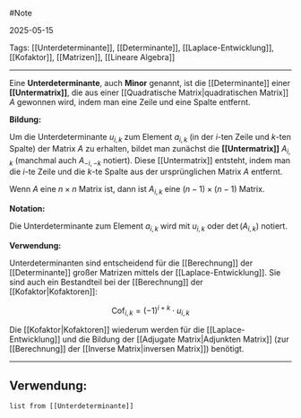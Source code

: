 #Note

2025-05-15

Tags: [[Unterdeterminante]], [[Determinante]], [[Laplace-Entwicklung]], [[Kofaktor]], [[Matrizen]], [[Lineare Algebra]]

---

Eine **Unterdeterminante**, auch **Minor** genannt, ist die [[Determinante]] einer **[[Untermatrix]]**, die aus einer [[Quadratische Matrix|quadratischen Matrix]] $A$ gewonnen wird, indem man eine Zeile und eine Spalte entfernt.

**Bildung:**

Um die Unterdeterminante $u_{i,k}$ zum Element $a_{i,k}$ (in der $i$-ten Zeile und $k$-ten Spalte) der Matrix $A$ zu erhalten, bildet man zunächst die **[[Untermatrix]]** $A_{i,k}$ (manchmal auch $A_{-i,-k}$ notiert). Diese [[Untermatrix]] entsteht, indem man die $i$-te Zeile und die $k$-te Spalte aus der ursprünglichen Matrix $A$ entfernt.

Wenn $A$ eine $n \times n$ Matrix ist, dann ist $A_{i,k}$ eine $(n-1) \times (n-1)$ Matrix.

**Notation:**

Die Unterdeterminante zum Element $a_{i,k}$ wird mit $u_{i,k}$ oder $\det(A_{i,k})$ notiert.

**Verwendung:**

Unterdeterminanten sind entscheidend für die [[Berechnung]] der [[Determinante]] großer Matrizen mittels der [[Laplace-Entwicklung]]. Sie sind auch ein Bestandteil bei der [[Berechnung]] der [[Kofaktor|Kofaktoren]]:

$$ \operatorname{Cof}_{i,k} = (-1)^{i+k} \cdot u_{i,k} $$

Die [[Kofaktor|Kofaktoren]] wiederum werden für die [[Laplace-Entwicklung]] und die Bildung der [[Adjugate Matrix|Adjunkten Matrix]] (zur [[Berechnung]] der [[Inverse Matrix|inversen Matrix]]) benötigt.

---

## Verwendung:

```dataview
list from [[Unterdeterminante]]
```